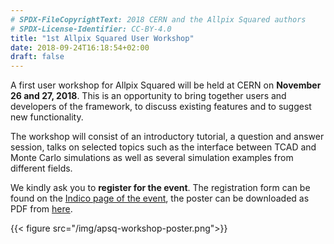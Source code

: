 ```yaml
---
# SPDX-FileCopyrightText: 2018 CERN and the Allpix Squared authors
# SPDX-License-Identifier: CC-BY-4.0
title: "1st Allpix Squared User Workshop"
date: 2018-09-24T16:18:54+02:00
draft: false
---
```


A first user workshop for Allpix Squared will be held at CERN on **November 26 and 27, 2018**.
This is an opportunity to bring together users and developers of the framework, to discuss existing features and to suggest new functionality.

The workshop will consist of an introductory tutorial, a question and answer session, talks on selected topics such as the interface between TCAD and Monte Carlo simulations as well as several simulation examples from different fields.

We kindly ask you to **register for the event**. The registration form can be found on the [Indico page of the event](https://indico.cern.ch/event/738283/), the poster can be downloaded as PDF from [here](/pdf/apsq-workshop-poster.pdf).


{{< figure src="/img/apsq-workshop-poster.png">}}
